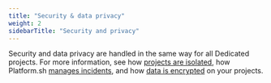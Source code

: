 ```yaml
---
title: "Security & data privacy"
weight: 2
sidebarTitle: "Security and privacy"
---
```


Security and data privacy are handled in the same way for all Dedicated projects.
For more information, see how [projects are isolated](../../dedicated-gen-3/security.md#project-isolation), 
how Platform.sh [manages incidents](../../dedicated-gen-3/security.md#security-incident-handling-procedure),
and how [data is encrypted](../../dedicated-gen-3/security.md#encryption) on your projects.